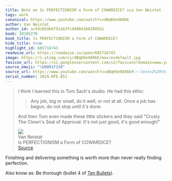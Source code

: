 ```yaml
---
title: Note on Is PERFECTIONISM a Form of COWARDICE? via Van Neistat
tags: work
canonical: https://www.youtube.com/watch?v=dBqK6e9A9bE
author: Van Neistat
author_id: ac54c6b3b6792ab3fc940041682885b1
book: 38185278
book_title: Is PERFECTIONISM a Form of COWARDICE?
hide_title: true
highlight_id: 685716743
readwise_url: https://readwise.io/open/685716743
image: https://i.ytimg.com/vi/dBqK6e9A9bE/maxresdefault.jpg
favicon_url: https://s2.googleusercontent.com/s2/favicons?domain=www.youtube.com
source_emoji: "\U0001F310"
source_url: https://www.youtube.com/watch?v=dBqK6e9A9bE#:~:text=I%20think%20I,it%27s%20good%20enough%21%22
serial_number: 2024.NTE.051
---
```

> I think I learned this in Tom Sach's studio. He had this ethic:
> 
> > Any job, big or small, do it well, or not at all. Once a job has begun, do not stop until it's done.
> 
> And then Tom even made these little stickers and they said "Crusty The Clown's Seal of Approval: It's not just good, it's good enough!"
> <div class="quoteback-footer"><div class="quoteback-avatar"><img class="mini-favicon" src="https://s2.googleusercontent.com/s2/favicons?domain=www.youtube.com"></div><div class="quoteback-metadata"><div class="metadata-inner"><span style="display:none">FROM:</span><div aria-label="Van Neistat" class="quoteback-author"> Van Neistat</div><div aria-label="Is PERFECTIONISM a Form of COWARDICE?" class="quoteback-title"> Is PERFECTIONISM a Form of COWARDICE?</div></div></div><div class="quoteback-backlink"><a target="_blank" aria-label="go to the full text of this quotation" rel="noopener" href="https://www.youtube.com/watch?v=dBqK6e9A9bE#:~:text=I%20think%20I,it%27s%20good%20enough%21%22" class="quoteback-arrow"> Source</a></div></div>

Finishing and delivering something is worth more than never really finding perfection.

Also know as: Be thorough (bullet 4 of [Ten Bullets](/notes/787912681)).